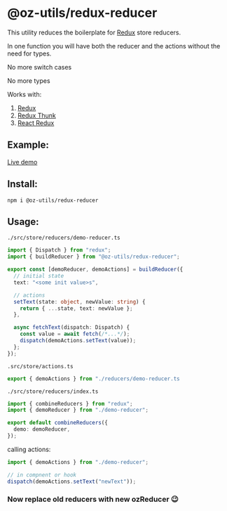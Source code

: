 # @oz-utils/redux-reducer

This utility reduces the boilerplate for [Redux](https://redux.js.org/ "Official site") store reducers.

In one function you will have both the reducer and the actions without the need for types.

No more switch cases

No more types

Works with:

1. [Redux](https://redux.js.org/ "Official site")
1. [Redux Thunk](https://www.npmjs.com/package/redux-thunk "npm")
1. [React Redux](https://www.npmjs.com/package/react-redux "npm")

## Example:

[Live demo](https://ofir-zeitoun.github.io/oz-redux-reducer/)

## Install:

```
npm i @oz-utils/redux-reducer
```

## Usage:

`./src/store/reducers/demo-reducer.ts`

```ts
import { Dispatch } from "redux";
import { buildReducer } from "@oz-utils/redux-reducer";

export const [demoReducer, demoActions] = buildReducer({
  // initial state
  text: "<some init value>s",

  // actions
  setText(state: object, newValue: string) {
    return { ...state, text: newValue };
  },

  async fetchText(dispatch: Dispatch) {
    const value = await fetch(/*...*/);
    dispatch(demoActions.setText(value));
  };
});
```

`.src/store/actions.ts`

```ts
export { demoActions } from "./reducers/demo-reducer.ts
```

`./src/store/reducers/index.ts`

```ts
import { combineReducers } from "redux";
import { demoReducer } from "./demo-reducer";

export default combineReducers({
  demo: demoReducer,
});
```

calling actions:

```ts
import { demoActions } from "./demo-reducer";

// in compnent or hook
dispatch(demoActions.setText("newText"));
```

### Now replace old reducers with new ozReducer 😉
